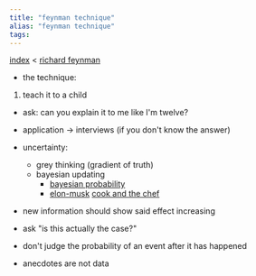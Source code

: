 ```yaml
---
title: "feynman technique"
alias: "feynman technique"
tags: 
---
```


[index](_index.md) < [richard feynman](richard-feynman.md)

- the technique:
1. teach it to a child
- ask: can you explain it to me like I'm twelve?
	
- application -> interviews (if you don't know the answer)
- uncertainty: 
	- grey thinking (gradient of truth)
	- bayesian updating 
		- [bayesian probability](bayesian-probability.md)
		- [elon-musk](elon-musk) [cook and the chef](first-principles-thinking.md#^97494a)
- new information should show said effect increasing
- ask "is this actually the case?"
- don't judge the probability of an event after it has happened
- anecdotes are not data